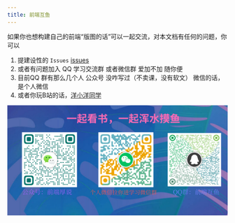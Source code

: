 ```yaml
---
title: 前端互鱼
---
```


如果你也想构建自己的前端“版图的话”可以一起交流，对本文档有任何的问题，你可以

1. 提建设性的 `Issues`  [issues](https://github.com/yayxs/top-fe-iqa/issues)
2. 或者有问题加入 QQ 学习交流群 或者微信群 爱加不加 随你便
3. 目前QQ 群有那么几个人 公众号 没咋写过（不卖课，没有软文） 微信的话，是个人微信
4. 或者你玩B站的话，[洋小洋同学](https://space.bilibili.com/310726273)

![](../../assets/images/contact.jpg)